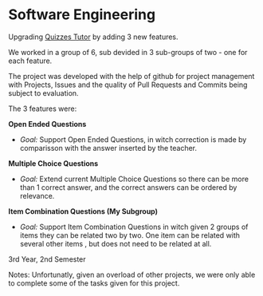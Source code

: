 # Software Engineering
Upgrading [Quizzes Tutor](https://quizzes-tutor.tecnico.ulisboa.pt/) by adding 3 new features.

We worked in a group of 6, sub devided in 3 sub-groups of two - one for each feature.

The project was developed with the help of github for project management with Projects, Issues and the quality of Pull Requests and Commits being subject to evaluation.

The 3 features were:

  **Open Ended Questions**
  - *Goal:* Support Open Ended Questions, in witch correction is made by comparisson with the answer inserted by the teacher.

  **Multiple Choice Questions**
  - *Goal:* Extend current Multiple Choice Questions so there can be more than 1 correct answer, and the correct answers can be ordered by relevance.
  
  **Item Combination Questions (My Subgroup)**
  - *Goal:* Support Item Combination Questions in witch given 2 groups of items they can be related two by two. One item can be related with several other items , but does not need to be related at all.

3rd Year, 2nd Semester

Notes: Unfortunatly, given an overload of other projects, we were only able to complete some of the tasks given for this project.
